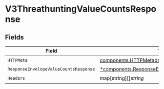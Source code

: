# V3ThreathuntingValueCountsResponse


## Fields

| Field                                                                                                             | Type                                                                                                              | Required                                                                                                          | Description                                                                                                       |
| ----------------------------------------------------------------------------------------------------------------- | ----------------------------------------------------------------------------------------------------------------- | ----------------------------------------------------------------------------------------------------------------- | ----------------------------------------------------------------------------------------------------------------- |
| `HTTPMeta`                                                                                                        | [components.HTTPMetadata](../../models/components/httpmetadata.md)                                                | :heavy_check_mark:                                                                                                | N/A                                                                                                               |
| `ResponseEnvelopeValueCountsResponse`                                                                             | [*components.ResponseEnvelopeValueCountsResponse](../../models/components/responseenvelopevaluecountsresponse.md) | :heavy_minus_sign:                                                                                                | OK                                                                                                                |
| `Headers`                                                                                                         | map[string][]*string*                                                                                             | :heavy_check_mark:                                                                                                | N/A                                                                                                               |